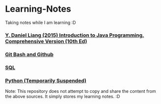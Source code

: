# Learning-Notes

Taking notes while I am learning :D

<h3><a href="https://github.com/CurtisNewbie/Book-Reading-Notes/tree/master/(D.%20Daniel%20Liang%2C%202015)">Y. Daniel Liang (2015) Introduction to Java Programming, Comprehensive Version (10th Ed)</a></h3>
<h3><a href="https://github.com/CurtisNewbie/Book-Reading-Notes/tree/master/GitTutorial">Git Bash and Github</a></h3>
<h3><a href="https://github.com/CurtisNewbie/Learning-Notes/tree/master/MySqlNote">SQL</a></h3>
<h3><a href="https://github.com/CurtisNewbie/Learning-Notes/tree/master/PyTutorial">Python (Temporarily Suspended)</a></h3>

Note: This repository does not attempt to copy and share the content from the above sources. It simply stores my learning notes. :D
